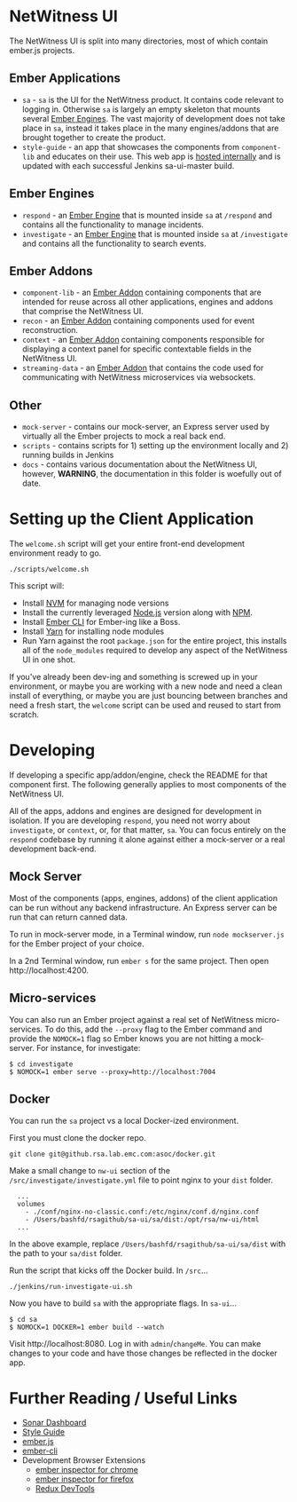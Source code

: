 # NetWitness UI

The NetWitness UI is split into many directories, most of which contain ember.js projects.

## Ember Applications
* `sa` - `sa` is the UI for the NetWitness product. It contains code relevant to logging in. Otherwise `sa` is largely an empty skeleton that mounts several [Ember Engines](https://github.com/ember-engines/ember-engines). The vast majority of development does not take place in `sa`, instead it takes place in the many engines/addons that are brought together to create the product.
* `style-guide` - an app that showcases the components from `component-lib` and educates on their use. This web app is [hosted internally](https://libhq-ro.rsa.lab.emc.com/SA/SAStyle/production/) and is updated with each successful Jenkins sa-ui-master build.

## Ember Engines
* `respond` - an [Ember Engine](https://github.com/ember-engines/ember-engines) that is mounted inside `sa` at `/respond` and contains all the functionality to manage incidents.
* `investigate` - an [Ember Engine](https://github.com/ember-engines/ember-engines) that is mounted inside `sa` at `/investigate` and contains all the functionality to search events.

## Ember Addons
* `component-lib` -  an [Ember Addon](https://ember-cli.com/extending/#developing-addons-and-blueprints) containing components that are intended for reuse across all other applications, engines and addons that comprise the NetWitness UI.
* `recon` - an [Ember Addon](https://ember-cli.com/extending/#developing-addons-and-blueprints) containing components used for event reconstruction.
* `context` - an [Ember Addon](https://ember-cli.com/extending/#developing-addons-and-blueprints) containing components responsible for displaying a context panel for specific contextable fields in the NetWitness UI.
* `streaming-data` - an [Ember Addon](https://ember-cli.com/extending/#developing-addons-and-blueprints) that contains the code used for communicating with NetWitness microservices via websockets.

## Other
* `mock-server` - contains our mock-server, an Express server used by virtually all the Ember projects to mock a real back end.
* `scripts` - contains scripts for 1) setting up the environment locally and 2) running builds in Jenkins
* `docs` - contains various documentation about the NetWitness UI, however, **WARNING**, the documentation in this folder is woefully out of date.

# Setting up the Client Application

The `welcome.sh` script will get your entire front-end development environment ready to go.

```
./scripts/welcome.sh
```

This script will:
* Install [NVM](https://github.com/creationix/nvm) for managing node versions
* Install the currently leveraged [Node.js](http://nodejs.org/) version along with [NPM](https://www.npmjs.com/).
* Install [Ember CLI](http://www.ember-cli.com/) for Ember-ing like a Boss.
* Install [Yarn](https://yarnpkg.com/en/) for installing node modules
* Run Yarn against the root `package.json` for the entire project, this installs all of the `node_modules` required to develop any aspect of the NetWitness UI in one shot.

If you've already been dev-ing and something is screwed up in your environment, or maybe you are working with a new node and need a clean install of everything, or maybe you are just bouncing between branches and need a fresh start, the `welcome` script can be used and reused to start from scratch.

# Developing

If developing a specific app/addon/engine, check the README for that component first. The following generally applies to most components of the NetWitness UI.

All of the apps, addons and engines are designed for development in isolation. If you are developing `respond`, you need not worry about `investigate`, or `context`, or, for that matter, `sa`. You can focus entirely on the `respond` codebase by running it alone against either a mock-server or a real development back-end.

## Mock Server

Most of the components (apps, engines, addons) of the client application can be run without any backend infrastructure. An Express server can be run that can return canned data.

To run in mock-server mode, in a Terminal window, run `node mockserver.js` for the Ember project of your choice.

In a 2nd Terminal window, run `ember s` for the same project. Then open http://localhost:4200.

## Micro-services

You can also run an Ember project against a real set of NetWitness micro-services. To do this, add the `--proxy` flag to the Ember command and provide the `NOMOCK=1` flag so Ember knows you are not hitting a mock-server. For instance, for investigate:
```
$ cd investigate
$ NOMOCK=1 ember serve --proxy=http://localhost:7004
```

## Docker

You can run the `sa` project vs a local Docker-ized environment.

First you must clone the docker repo.

```
git clone git@github.rsa.lab.emc.com:asoc/docker.git
```

Make a small change to `nw-ui` section of the `/src/investigate/investigate.yml` file to point nginx to your `dist` folder.

```
  ...
  volumes
    - ./conf/nginx-no-classic.conf:/etc/nginx/conf.d/nginx.conf
    - /Users/bashfd/rsagithub/sa-ui/sa/dist:/opt/rsa/nw-ui/html
  ...
```

In the above example, replace `/Users/bashfd/rsagithub/sa-ui/sa/dist` with the path to your `sa/dist` folder.

Run the script that kicks off the Docker build. In `/src`...

```
./jenkins/run-investigate-ui.sh
```

Now you have to build `sa` with the appropriate flags. In `sa-ui`...

```
$ cd sa
$ NOMOCK=1 DOCKER=1 ember build --watch
```

Visit http://localhost:8080. Log in with `admin`/`changeMe`. You can make changes to your code and have those changes be reflected in the docker app.


# Further Reading / Useful Links

* [Sonar Dashboard](http://asoc-sonar.rsa.lab.emc.com/projects/)
* [Style Guide](http://libhq-ro.rsa.lab.emc.com/SA/SAStyle/production/#/)
* [ember.js](http://emberjs.com/)
* [ember-cli](http://www.ember-cli.com/)
* Development Browser Extensions
  * [ember inspector for chrome](https://chrome.google.com/webstore/detail/ember-inspector/bmdblncegkenkacieihfhpjfppoconhi)
  * [ember inspector for firefox](https://addons.mozilla.org/en-US/firefox/addon/ember-inspector/)
  * [Redux DevTools](https://chrome.google.com/webstore/detail/redux-devtools/lmhkpmbekcpmknklioeibfkpmmfibljd?hl=en)